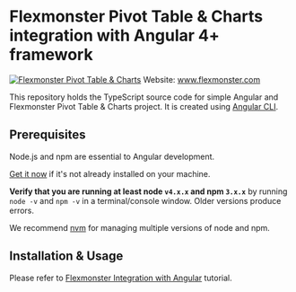 # Flexmonster Pivot Table & Charts integration with Angular 4+ framework
[![Flexmonster Pivot Table & Charts](https://s3.amazonaws.com/flexmonster/github/fm-github-cover.png)](http://flexmonster.com)
Website: www.flexmonster.com

This repository holds the TypeScript source code for simple Angular and Flexmonster Pivot Table & Charts project. It is created using [Angular CLI](https://cli.angular.io/).

## Prerequisites

Node.js and npm are essential to Angular development. 
    
<a href="https://docs.npmjs.com/getting-started/installing-node" target="_blank" title="Installing Node.js and updating npm">
Get it now</a> if it's not already installed on your machine.
 
**Verify that you are running at least node `v4.x.x` and npm `3.x.x`**
by running `node -v` and `npm -v` in a terminal/console window.
Older versions produce errors.

We recommend [nvm](https://github.com/creationix/nvm) for managing multiple versions of node and npm.

## Installation & Usage

Please refer to [Flexmonster Integration with Angular](https://www.flexmonster.com/doc/integration-with-angular-4/) tutorial.

